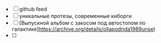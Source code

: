 - [ ] github feed
- [ ] уникальные протезы, современные киборги
- [ ] [Выпускной альбом с закосом под автостопом по галактике]https://archive.org/details/ollapodrida1989unse)
- [ ]
